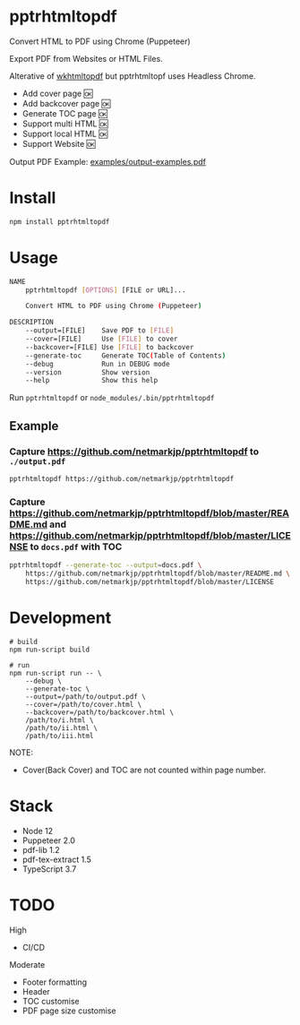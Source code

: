 # pptrhtmltopdf

Convert HTML to PDF using Chrome (Puppeteer)

Export PDF from Websites or HTML Files.

Alterative of [wkhtmltopdf](https://wkhtmltopdf.org/) but pptrhtmltopf uses Headless Chrome.

- Add cover page :ok:
- Add backcover page :ok:
- Generate TOC page  :ok:
- Support multi HTML :ok:
- Support local HTML :ok:
- Support Website :ok:

Output PDF Example: [examples/output-examples.pdf](examples/output-example.pdf)

# Install

```bash
npm install pptrhtmltopdf
```

# Usage

```bash
NAME
    pptrhtmltopdf [OPTIONS] [FILE or URL]...

    Convert HTML to PDF using Chrome (Puppeteer)

DESCRIPTION
    --output=[FILE]    Save PDF to [FILE]
    --cover=[FILE]     Use [FILE] to cover
    --backcover=[FILE] Use [FILE] to backcover
    --generate-toc     Generate TOC(Table of Contents)
    --debug            Run in DEBUG mode
    --version          Show version
    --help             Show this help
```

Run `pptrhtmltopdf` or `node_modules/.bin/pptrhtmltopdf`

## Example

### Capture https://github.com/netmarkjp/pptrhtmltopdf to `./output.pdf`

```bash
pptrhtmltopdf https://github.com/netmarkjp/pptrhtmltopdf
```

### Capture https://github.com/netmarkjp/pptrhtmltopdf/blob/master/README.md and https://github.com/netmarkjp/pptrhtmltopdf/blob/master/LICENSE to `docs.pdf` with TOC

```bash
pptrhtmltopdf --generate-toc --output=docs.pdf \
    https://github.com/netmarkjp/pptrhtmltopdf/blob/master/README.md \
    https://github.com/netmarkjp/pptrhtmltopdf/blob/master/LICENSE
```

# Development

```
# build
npm run-script build
```

```
# run
npm run-script run -- \
    --debug \
    --generate-toc \
    --output=/path/to/output.pdf \
    --cover=/path/to/cover.html \
    --backcover=/path/to/backcover.html \
    /path/to/i.html \
    /path/to/ii.html \
    /path/to/iii.html
```

NOTE:

- Cover(Back Cover) and TOC are not counted within page number.

# Stack

- Node 12
- Puppeteer 2.0
- pdf-lib 1.2
- pdf-tex-extract 1.5
- TypeScript 3.7

# TODO

High

- CI/CD

Moderate

- Footer formatting
- Header
- TOC customise
- PDF page size customise
